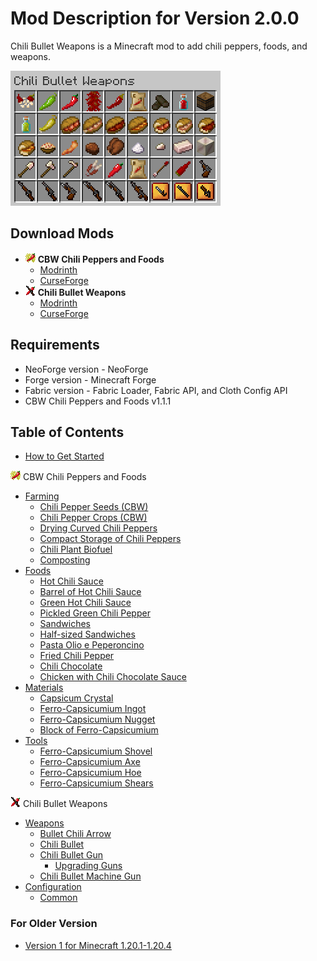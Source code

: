 # Mod Description for Version 2.0.0

Chili Bullet Weapons is a Minecraft mod to add chili peppers, foods, and weapons.

![Items](media/item/misc/items_v2.0.0.png)

## Download Mods

- ![ ](media/cpaf_icon_16.png) **CBW Chili Peppers and Foods**
  - [Modrinth](https://modrinth.com/mod/cbw-chili-peppers-and-foods)
  - [CurseForge](https://www.curseforge.com/minecraft/mc-mods/cbw-chili-peppers-and-foods)
- ![ ](media/icon_16.png) **Chili Bullet Weapons**
  - [Modrinth](https://modrinth.com/project/chili-bullet-weapons)
  - [CurseForge](https://www.curseforge.com/minecraft/mc-mods/chili-bullet-weapons)

## Requirements

- NeoForge version - NeoForge
- Forge version - Minecraft Forge
- Fabric version - Fabric Loader, Fabric API, and Cloth Config API
- CBW Chili Peppers and Foods v1.1.1

## Table of Contents

- [How to Get Started](v2/index.html)

![ ](media/cpaf_icon_16.png) CBW Chili Peppers and Foods

- [Farming](v2/farming.html)
  - [Chili Pepper Seeds (CBW)](v2/farming.html#chili-pepper-seeds-cbw)
  - [Chili Pepper Crops (CBW)](v2/farming.html#chili-pepper-crops-cbw)
  - [Drying Curved Chili Peppers](v2/farming.html#drying-curved-chili-peppers)
  - [Compact Storage of Chili Peppers](v2/farming.html#compact-storage-of-chili-peppers)
  - [Chili Plant Biofuel](v2/farming.html#chili-plant-biofuel)
  - [Composting](v2/farming.html#composting)
- [Foods](v2/foods.html)
  - [Hot Chili Sauce](v2/foods.html#hot-chili-sauce)
  - [Barrel of Hot Chili Sauce](v2/foods.html#barrel-of-hot-chili-sauce)
  - [Green Hot Chili Sauce](v2/foods.html#green-hot-chili-sauce)
  - [Pickled Green Chili Pepper](v2/foods.html#pickled-green-chili-pepper)
  - [Sandwiches](v2/foods.html#sandwiches)
  - [Half-sized Sandwiches](v2/foods.html#half-sized-sandwiches)
  - [Pasta Olio e Peperoncino](v2/foods.html#pasta-olio-e-peperoncino)
  - [Fried Chili Pepper](v2/foods.html#fried-chili-pepper)
  - [Chili Chocolate](v2/foods.html#chili-chocolate)
  - [Chicken with Chili Chocolate Sauce](v2/foods.html#chicken-with-chili-chocolate-sauce)
- [Materials](v2/materials.html)
  - [Capsicum Crystal](v2/materials.html#capsicum-crystal)
  - [Ferro-Capsicumium Ingot](v2/materials.html#ferro-capsicumium-ingot)
  - [Ferro-Capsicumium Nugget](v2/materials.html#ferro-capsicumium-nugget)
  - [Block of Ferro-Capsicumium](v2/materials.html#block-of-ferro-capsicumium)
- [Tools](v2/tools.html)
  - [Ferro-Capsicumium Shovel](v2/tools.html#ferro-capsicumium-shovel)
  - [Ferro-Capsicumium Axe](v2/tools.html#ferro-capsicumium-axe)
  - [Ferro-Capsicumium Hoe](v2/tools.html#ferro-capsicumium-hoe)
  - [Ferro-Capsicumium Shears](v2/tools.html#ferro-capsicumium-shears)

![ ](media/icon_16.png) Chili Bullet Weapons

- [Weapons](v2/weapons.html)
  - [Bullet Chili Arrow](v2/weapons.html#bullet-chili-arrow)
  - [Chili Bullet](v2/weapons.html#chili-bullet)
  - [Chili Bullet Gun](v2/weapons.html#chili-bullet-gun)
    - [Upgrading Guns](v2/weapons.html#upgrading-guns)
  - [Chili Bullet Machine Gun](v2/weapons.html#chili-bullet-machine-gun)
- [Configuration](v2/config.html)
  - [Common](v2/config.html#common)

### For Older Version

- [Version 1 for Minecraft 1.20.1-1.20.4](v1/index.html)
